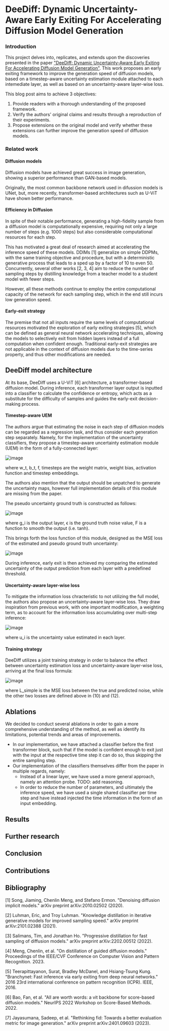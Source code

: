 # DeeDiff: Dynamic Uncertainty-Aware Early Exiting For Accelerating Diffusion Model Generation
### Introduction

This project delves into, replicates, and extends upon the discoveries presented in the paper ["DeeDiff: Dynamic Uncertainty-Aware Early Exiting For Accelerating Diffusion Model Generation"](https://arxiv.org/abs/2309.17074). This work proposes an early exiting framework to improve the generation speed of diffusion models, based on a timestep-aware uncertainty estimation module attached to each intemediate layer, as well as based on an uncertainty-aware layer-wise loss.

This blog post aims to achieve 3 objectives:
  1. Provide readers with a thorough understanding of the proposed framework.
  2. Verify the authors' original claims and results through a reproduction of their experiments.
  3. Propose extensions on the original model and verify whether these extensions can further improve the generation speed of diffusion models. 

### Related work

#### Diffusion models

Diffusion models have achieved great success in image generation, showing a superior performance than GAN-based models. 

Originally, the most common backbone network used in difussion models is UNet, but, more recently, transformer-based architectures such as U-ViT have shown better performance.


#### Efficiency in Diffusion

In spite of their notable performance, generating a high-fidelity sample from a diffusion model is computationally expensive, requiring not only a large number of steps (e.g. 1000 steps) but also considerable computational resources for each step. 

This has motivated a great deal of research aimed at accelerating the inference speed of these models. DDIMs [1] generalize on simple DDPMs, with the same training objective and procedure, but with a deterministic generative process that leads to a sped up by a factor of 10 to even 50. Concurrently, several other works [2, 3, 4] aim to reduce the number of sampling steps by distilling knowledge from a teacher model to a student model with fewer steps.

However, all these methods continue to employ the entire computational capacity of the network for each sampling step, which in the end still incurs low generation speed. 

#### Early-exit strategy

The premise that not all inputs require the same levels of computational resources motivated the exploration of early exiting strategies [5], which can be defined as general neural network accelerating techniques, allowing the models to selectively exit from hidden layers instead of a full computation when confident enough. Traditional early-exit strategies are not applicable in the context of diffusion models due to the time-series property, and thus other modifications are needed. 

<!-- This is where DeeDiff comes into picture, proposing an uncertainty-aware layer-wise loss in order to preserve more information with less layers.  -->

## DeeDiff model architecture

At its base, DeeDiff uses a U-ViT [6] architecture, a transformer-based diffusion model. During inference, each transformer layer output is inputted into a classifier to calculate the confidence or entropy, which acts as a substitute for the difficulty of samples and guides the early-exit decision-making process.

#### Timestep-aware UEM

The authors argue that estimating the noise in each step of diffusion models can be regarded as a regression task, and thus consider each generation step separately. Namely, for the implementation of the uncertainty classifiers, they propose a timestep-aware uncertainty estimation module (UEM) in the form of a fully-connected layer:

![image](https://hackmd.io/_uploads/HkTEfBP70.png)

where w_t, b_t, f, timesteps are the weight matrix, weight bias, activation function and timestep embeddings.

The authors also mention that the output should be unpatched to generate the uncertainty maps, however full implementation details of this module are missing from the paper. 

The pseudo uncertainty ground truth is constructed as follows:

![image](https://hackmd.io/_uploads/HkxEjMSw70.png)

where g_i is the output layer, ϵ is the ground truth noise value, F is a function to smooth the output (i.e. tanh).

This brings forth the loss function of this module, designed as the MSE loss of the estimated and pseudo ground truth uncertainty:

![image](https://hackmd.io/_uploads/SyJ-QBvQR.png)

During inference, early exit is then achieved my comparing the estimated uncertainty of the output prediction from each layer with a predefined threshold. 

#### Uncertainty-aware layer-wise loss

To mitigate the information loss chracteristic to not utilizing the full model, the authors also propose an uncertainty-aware layer-wise loss. They draw inspiration from previous work, with one important modification, a weighting term, as to account for the information loss accumulating over multi-step inference:

![image](https://hackmd.io/_uploads/rySw4HPQC.png)

where u_i is the uncertainty value estimated in each layer.

#### Training strategy

DeeDiff utilizes a joint training strategy in order to balance the effect between uncertainty estimation loss and uncertainty-aware layer-wise loss, arriving at the final loss formula:

![image](https://hackmd.io/_uploads/Hyr34BPmR.png)

where L_simple is the MSE loss between the true and predicted noise, while the other two losses are defined above in (10) and (12).


## Ablations

We decided to conduct several ablations in order to gain a more comprehensive understanding of the method, as well as identify its limitations, potential trends and areas of improvements.

- In our implementation, we have attached a classifier before the first transformer block, such that if the model is confident enough to exit just with the input at the respective time step it can do so, thus skipping the entire sampling step. 
- Our implementation of the classifiers themselves differ from the paper in multiple regards, namely:
    - Instead of a linear layer, we have used a more general approach, namely an attention probe. TODO: add reasoning. 
    - In order to reduce the number of parameters, and ultimately the inference speed, we have used a single shared classifier per time step and have instead injected the time information in the form of an input embedding. 



## Results

## Further research

## Conclusion

## Contributions

## Bibliography

[1] Song, Jiaming, Chenlin Meng, and Stefano Ermon. "Denoising diffusion implicit models." arXiv preprint arXiv:2010.02502 (2020).

[2] Luhman, Eric, and Troy Luhman. "Knowledge distillation in iterative generative models for improved sampling speed." arXiv preprint arXiv:2101.02388 (2021).

[3] Salimans, Tim, and Jonathan Ho. "Progressive distillation for fast sampling of diffusion models." arXiv preprint arXiv:2202.00512 (2022).

[4] Meng, Chenlin, et al. "On distillation of guided diffusion models." Proceedings of the IEEE/CVF Conference on Computer Vision and Pattern Recognition. 2023.

[5] Teerapittayanon, Surat, Bradley McDanel, and Hsiang-Tsung Kung. "Branchynet: Fast inference via early exiting from deep neural networks." 2016 23rd international conference on pattern recognition (ICPR). IEEE, 2016.

[6] Bao, Fan, et al. "All are worth words: a vit backbone for score-based diffusion models." NeurIPS 2022 Workshop on Score-Based Methods. 2022.

[7] Jayasumana, Sadeep, et al. "Rethinking fid: Towards a better evaluation metric for image generation." arXiv preprint arXiv:2401.09603 (2023).